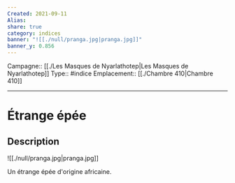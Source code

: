 ```yaml
---
Created: 2021-09-11
Alias:
share: true
category: indices
banner: "![[./null/pranga.jpg|pranga.jpg]]"
banner_y: 0.856
---
```

Campagne:: [[./Les Masques de Nyarlathotep|Les Masques de Nyarlathotep]]
Type:: #indice 
Emplacement:: [[./Chambre 410|Chambre 410]]

***
# Étrange épée

## Description

![[./null/pranga.jpg|pranga.jpg]]

Un étrange épée d'origine africaine.
